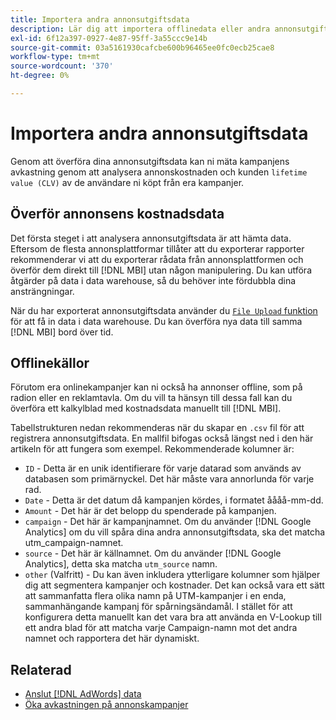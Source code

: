 ```yaml
---
title: Importera andra annonsutgiftsdata
description: Lär dig att importera offlinedata eller andra annonsutgifter till [!DNL MBI].
exl-id: 6f12a397-0927-4e87-95ff-3a55ccc9e14b
source-git-commit: 03a5161930cafcbe600b96465ee0fc0ecb25cae8
workflow-type: tm+mt
source-wordcount: '370'
ht-degree: 0%

---
```


# Importera andra annonsutgiftsdata

Genom att överföra dina annonsutgiftsdata kan ni mäta kampanjens avkastning genom att analysera annonskostnaden och kunden `lifetime value (CLV)` av de användare ni köpt från era kampanjer.

## Överför annonsens kostnadsdata

Det första steget i att analysera annonsutgiftsdata är att hämta data. Eftersom de flesta annonsplattformar tillåter att du exporterar rapporter rekommenderar vi att du exporterar rådata från annonsplattformen och överför dem direkt till [!DNL MBI] utan någon manipulering. Du kan utföra åtgärder på data i data warehouse, så du behöver inte fördubbla dina ansträngningar.

När du har exporterat annonsutgiftsdata använder du [`File Upload` funktion](../connecting-data/using-file-uploader.md) för att få in data i data warehouse. Du kan överföra nya data till samma [!DNL MBI] bord över tid.

## Offlinekällor

Förutom era onlinekampanjer kan ni också ha annonser offline, som på radion eller en reklamtavla. Om du vill ta hänsyn till dessa fall kan du överföra ett kalkylblad med kostnadsdata manuellt till [!DNL MBI].

Tabellstrukturen nedan rekommenderas när du skapar en `.csv` fil för att registrera annonsutgiftsdata. En mallfil bifogas också längst ned i den här artikeln för att fungera som exempel. Rekommenderade kolumner är:

* `ID` - Detta är en unik identifierare för varje datarad som används av databasen som primärnyckel. Det här måste vara annorlunda för varje rad.
* `Date` - Detta är det datum då kampanjen kördes, i formatet åååå-mm-dd.
* `Amount` - Det här är det belopp du spenderade på kampanjen.
* `campaign` - Det här är kampanjnamnet. Om du använder [!DNL Google Analytics] om du vill spåra dina andra annonsutgiftsdata, ska det matcha utm\_campaign-namnet.
* `source` - Det här är källnamnet. Om du använder [!DNL Google Analytics], detta ska matcha `utm_source` namn.
* `other` (Valfritt) - Du kan även inkludera ytterligare kolumner som hjälper dig att segmentera kampanjer och kostnader. Det kan också vara ett sätt att sammanfatta flera olika namn på UTM-kampanjer i en enda, sammanhängande kampanj för spårningsändamål. I stället för att konfigurera detta manuellt kan det vara bra att använda en V-Lookup till ett andra blad för att matcha varje Campaign-namn mot det andra namnet och rapportera det här dynamiskt.

## Relaterad

* [Anslut [!DNL AdWords] data](../integrations/google-adwords.md)
* [Öka avkastningen på annonskampanjer](../../analysis/roi-ad-camp.md)
